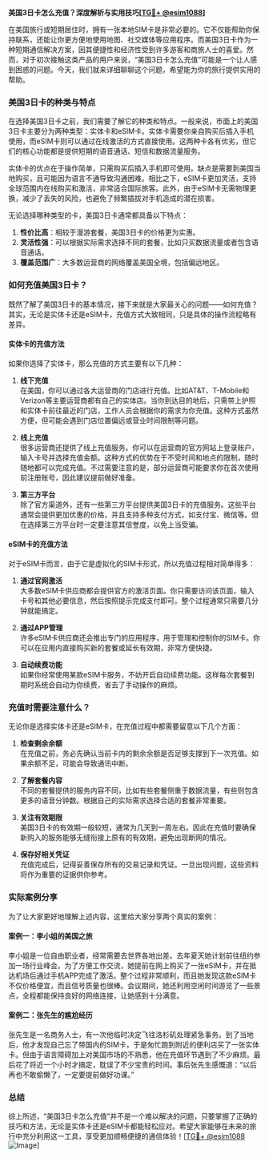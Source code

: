 **美国3日卡怎么充值？深度解析与实用技巧[[TG💪+ @esim1088](https://t.me/s/esim1088)]**

在美国旅行或短期居住时，拥有一张本地SIM卡是非常必要的。它不仅能帮助你保持联系，还能让你更方便地使用地图、社交媒体等应用程序。而美国3日卡作为一种短期通信解决方案，因其便捷性和经济性受到许多游客和商旅人士的喜爱。然而，对于初次接触这类产品的用户来说，“美国3日卡怎么充值”可能是一个让人感到困惑的问题。今天，我们就来详细聊聊这个问题，希望能为你的旅行提供实用的帮助。

### 美国3日卡的种类与特点

在选择美国3日卡之前，我们需要了解它的种类和特点。一般来说，市面上的美国3日卡主要分为两种类型：实体卡和eSIM卡。实体卡需要你亲自购买后插入手机使用，而eSIM卡则可以通过在线激活的方式直接使用。这两种卡各有优劣，但它们的核心功能都是提供短期的语音通话、短信和数据流量服务。

实体卡的优点在于操作简单，只需购买后插入手机即可使用。缺点是需要到美国当地购买，且可能因为语言不通导致沟通困难。相比之下，eSIM卡更加灵活，支持全球范围内在线购买和激活，非常适合国际旅客。此外，由于eSIM卡无需物理更换，减少了丢失的风险，也避免了频繁插拔对手机造成的潜在损害。

无论选择哪种类型的卡，美国3日卡通常都具备以下特点：
1. **性价比高**：相较于漫游套餐，美国3日卡的价格更为实惠。
2. **灵活性强**：可以根据实际需求选择不同的套餐，比如只买数据流量或者包含语音通话。
3. **覆盖范围广**：大多数运营商的网络覆盖美国全境，包括偏远地区。

### 如何充值美国3日卡？

既然了解了美国3日卡的基本情况，接下来就是大家最关心的问题——如何充值？其实，无论是实体卡还是eSIM卡，充值方式大致相同，只是具体的操作流程略有差异。

#### 实体卡的充值方法

如果你选择了实体卡，那么充值的方式主要有以下几种：

1. **线下充值**  
   在美国，你可以通过各大运营商的门店进行充值。比如AT&T、T-Mobile和Verizon等主要运营商都有自己的实体店。当你到达目的地后，只需带上护照和实体卡前往最近的门店，工作人员会根据你的需求为你充值。这种方式虽然方便，但可能会遇到门店位置偏远或营业时间限制等问题。

2. **线上充值**  
   很多运营商还提供了线上充值服务。你可以在运营商的官方网站上登录账户，输入卡号并选择充值金额。这种方式的优势在于不受时间和地点的限制，随时随地都可以完成充值。不过需要注意的是，部分运营商可能要求你在首次使用前注册账号，因此建议提前做好准备。

3. **第三方平台**  
   除了官方渠道外，还有一些第三方平台提供美国3日卡的充值服务。这些平台通常会提供更加优惠的价格，并且支持多种支付方式，如支付宝、微信等。但在选择第三方平台时一定要注意其信誉度，以免上当受骗。

#### eSIM卡的充值方法

对于eSIM卡而言，由于它是虚拟化的SIM卡形式，所以充值过程相对简单得多：

1. **通过官网激活**  
   大多数eSIM卡供应商都会提供官方的激活页面。你只需要访问该页面，输入卡号和其他必要信息，然后按照提示完成支付即可。整个过程通常只需要几分钟就能搞定。

2. **通过APP管理**  
   许多eSIM卡供应商还会推出专门的应用程序，用于管理和控制你的SIM卡。你可以在应用内直接购买新的套餐或延长有效期，非常方便快捷。

3. **自动续费功能**  
   如果你经常使用某款eSIM卡服务，不妨开启自动续费功能。这样每次套餐到期时系统会自动为你续费，省去了手动操作的麻烦。

### 充值时需要注意什么？

无论你是选择实体卡还是eSIM卡，在充值过程中都需要留意以下几个方面：

1. **检查剩余余额**  
   在充值之前，务必先确认当前卡内的剩余余额是否足够支撑到下一次充值。如果余额不足，可能会导致通讯中断。

2. **了解套餐内容**  
   不同的套餐提供的服务内容不同，比如有些套餐侧重于数据流量，有些则包含更多的语音分钟数。根据自己的实际需求选择合适的套餐非常重要。

3. **关注有效期限**  
   美国3日卡的有效期一般较短，通常为几天到一周左右。因此在充值时要确保新购入的服务能够无缝衔接上原有的有效期，避免出现断网的情况。

4. **保存好相关凭证**  
   充值完成后，记得妥善保存所有的交易记录和凭证。一旦出现问题，这些资料将作为重要的证据供你参考。

### 实际案例分享

为了让大家更好地理解上述内容，这里给大家分享两个真实的案例：

#### 案例一：李小姐的美国之旅

李小姐是一位自由职业者，经常需要去世界各地出差。去年夏天她计划前往纽约参加一场行业峰会。为了方便工作交流，她提前在网上购买了一张eSIM卡，并在抵达机场后通过手机APP完成了激活。整个过程非常顺利，而且她发现这款eSIM卡不仅价格便宜，而且信号质量也很棒。会议期间，她还利用空闲时间游览了一些景点，全程都能保持良好的网络连接，让她感到十分满意。

#### 案例二：张先生的尴尬经历

张先生是一名商务人士，有一次他临时决定飞往洛杉矶处理紧急事务。到了当地后，他才发现自己忘了带国内的SIM卡，于是匆忙跑到附近的便利店买了一张实体卡。但由于语言障碍加上对美国市场的不熟悉，他在充值环节遇到了不少麻烦。最后花了将近一个小时才搞定，耽误了不少宝贵的时间。事后张先生感慨道：“以后再也不敢偷懒了，一定要提前做好功课。”

### 总结

综上所述，“美国3日卡怎么充值”并不是一个难以解决的问题，只要掌握了正确的技巧和方法，无论是实体卡还是eSIM卡都能轻松应对。希望大家能够在未来的旅行中充分利用这一工具，享受更加顺畅便捷的通信体验！[[TG💪+ @esim1088](https://t.me/s/esim1088) ![Image](https://i.postimg.cc/4NQfJmqS/Snipaste-2025-05-13-00-14-12.png)]